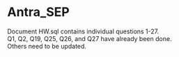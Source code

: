 # Antra_SEP
Document HW.sql contains individual questions 1-27.  
Q1, Q2, Q19, Q25, Q26, and Q27 have already been done.  
Others need to be updated.  
